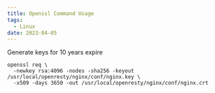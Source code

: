 ```yaml
---
title: Openssl Command Usage
tags:
  - Linux
date: 2023-04-05
---
```


<!-- more -->
Generate keys for 10 years expire
```
openssl req \
  -newkey rsa:4096 -nodes -sha256 -keyout /usr/local/openresty/nginx/conf/nginx.key \
  -x509 -days 3650 -out /usr/local/openresty/nginx/conf/nginx.crt
```